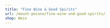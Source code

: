 ```yaml
---
title: "Fine Wine & Good Spirits"
url: /mount-pocono/fine-wine-und-good-spirits/
shop: Wein
---
```

